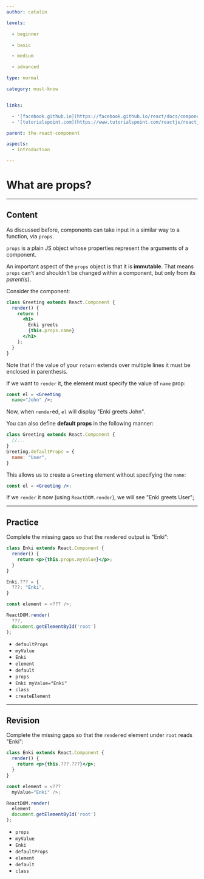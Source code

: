 ```yaml
---
author: catalin

levels:

  - beginner

  - basic

  - medium

  - advanced

type: normal

category: must-know


links:

  - '[facebook.github.io](https://facebook.github.io/react/docs/components-and-props.html){website}'
  - '[tutorialspoint.com](https://www.tutorialspoint.com/reactjs/reactjs_props_overview.htm){website}'

parent: the-react-component

aspects:
  - introduction

---
```


# What are props?

---
## Content

As discussed before, components can take input in a similar way to a function, via `props`.

`props` is a plain JS object whose properties represent the arguments of a component.

An important aspect of the `props` object is that it is **immutable**. That means `props` can't and shouldn't be changed within a component, but only from its *parent*(s).

Consider the component:
```jsx
class Greeting extends React.Component {
  render() {
    return (
      <h1>
        Enki greets
        {this.props.name}
      </h1>
    );
  }
}
```

Note that if the value of your `return` extends over multiple lines it must be enclosed in parenthesis.

If we want to `render` it, the element must specify the value of `name` prop:

```jsx
const el = <Greeting
  name="John" />;
```

Now, when `render`ed, `el` will display "Enki greets John".

You can also define **default props** in the following manner:

```jsx
class Greeting extends React.Component {
  //...
}
Greeting.defaultProps = {
  name: "User",
}
```

This allows us to create a `Greeting` element without specifying the `name`:
```jsx
const el = <Greeting />;
```

If we `render` it now (using `ReactDOM.render`), we will see "Enki greets User";

---
## Practice

Complete the missing gaps so that the `render`ed output is "Enki":
```jsx
class Enki extends React.Component {
  render() {
    return <p>{this.props.myValue}</p>;
  }
}

Enki.??? = {
  ???: "Enki",
}

const element = <??? />;

ReactDOM.render(
  ???,
  document.getElementById('root')
);

```


* `defaultProps`
* `myValue`
* `Enki`
* `element`
* `default`
* `props`
* `Enki myValue="Enki"`
* `class`
* `createElement`

---
## Revision

Complete the missing gaps so that the `render`ed element under `root` reads "Enki":

```jsx
class Enki extends React.Component {
  render() {
    return <p>{this.???.???}</p>;
  }
}

const element = <???
  myValue="Enki" />;

ReactDOM.render(
  element
  document.getElementById('root')
);
```


* `props`
* `myValue`
* `Enki`
* `defaultProps`
* `element`
* `default`
* `class`


